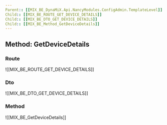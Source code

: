 ```yaml
---
Parent:: [[MIX_BE_DynaMiX.Api.NancyModules.ConfigAdmin.TemplateLevel]]
Child:: [[MIX_BE_ROUTE_GET_DEVICE_DETAILS]]
Child:: [[MIX_BE_DTO_GET_DEVICE_DETAILS]]
Child:: [[MIX_BE_Method_GetDeviceDetails]]
---
```


## Method: GetDeviceDetails

### Route

![[MIX_BE_ROUTE_GET_DEVICE_DETAILS]]

### Dto

![[MIX_BE_DTO_GET_DEVICE_DETAILS]]


### Method

![[MIX_BE_GetDeviceDetails]]

